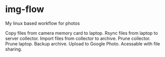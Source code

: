 # img-flow
My linux based workflow for photos


Copy files from camera memory card to laptop.
Rsync files from laptop to server collector.
Import files from collector to archive.
Prune collector.
Prune laptop.
Backup archive.
Upload to Google Photo.
Acessable with file sharing.
